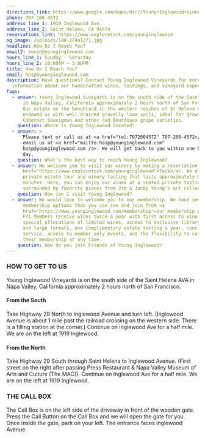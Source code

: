 ```yaml
---
directions_link: https://www.google.com/maps/dir//Young+Inglewood+Vineyards,+1919+Inglewood+Ave,+St+Helena,+CA+94574/@38.4829002,-122.4576348,17z/data=!4m9!4m8!1m0!1m5!1m1!1s0x80845129d0b14dbd:0xc5e5a83d96dde51d!2m2!1d-122.4554103!2d38.4828658!3e0
phone: 707-200-4572
address_line_1: 1919 Inglewood Ave.
address_line_2: Saint Helena, CA 94574
reservations_link: https://www.exploretock.com/younginglewood
og_image: /uploads/148-274a1271.jpg
headline: How Do I Reach You?
email2: kevin@younginglewood.com
hours_line_1: Sunday - Saturday
hours_line_2: 10:00AM – 3:00PM
title: How Do I Reach You?
email: hosp@younginglewood.com
description: Have questions? Contact Young Inglewood Vineyards for more
  information about our handcrafted wines, tastings, and vineyard experiences.
faqs:
  - answer: Young Inglewood Vineyards is on the south side of the Saint Helena AVA
      in Napa Valley, California approximately 2 hours north of San Francisco.
      Our estate on the benchland in the western reaches of St Helena has
      endowed us with well drained gravelly loam soils, ideal for growing
      Cabernet Sauvignon and other red Bourdeaux grape varieties.
    question: Where is Young Inglewood located?
  - answer: >
      Please text or call us at <a href="tel:7072004572" 707-200-4572</a> or
      email us at <a href="mailto:hosp@younginglewood.com"
      hosp@younginglewood.com /a>. We will get back to you within one business
      day.
    question: What’s the best way to reach Young Inglewood?
  - answer: We welcome you to visit our winery by making a reservation on <a
      href="https://www.exploretock.com/younginglewood">Tock</a>. We offer a
      private estate tour and winery tasting that lasts approximately 90
      minutes. Here, you can enjoy our wines at a seated private tasting
      surrounded by favorite pieces from Jim & Jacky Young’s art collection.
    question: How can I visit Young Inglewood?
  - answer: We would love to welcome you to our membership. We have several
      membership options that you can see and join from <a
      href="https://www.younginglewood.com/membership">our membership page</a>.
      FYI Members receive wines twice a year with first access to wine releases,
      special allocations of limited wines, access to exclusive library wines
      and large formats, one complimentary estate tasting a year, concierge
      service, access to member only events, and the flexibility to customize
      their membership at any time.
    question: How do you join Friends of Young Inglewood?
---
```

### HOW TO GET TO US

Young Inglewood Vineyards is on the south side of the Saint Helena AVA in Napa Valley, California approximately 2 hours north of San Francisco.

#### From the South

Take Highway 29 North to Inglewood Avenue and turn left. (Inglewood Avenue is about 1 mile past the railroad crossing on the western side. There is a filling station at the corner.) Continue on Inglewood Ave for a half mile. We are on the left at 1919 Inglewood.

#### From the North

Take Highway 29 South through Saint Helena to Inglewood Avenue. (First street on the right after passing Press Restaurant & Napa Valley Museum of Arts and Culture (The MAC)). Continue on Inglewood Ave for a half mile. We are on the left at 1919 Inglewood.

### THE CALL BOX

The Call Box is on the left side of the driveway in front of the wooden gate. Press the Call Button on the Call Box and we will open the gate for you. Once inside the gate, park on your left. The entrance faces Inglewood Avenue.